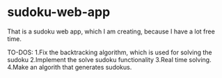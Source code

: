 # sudoku-web-app
That is a sudoku web app, which I am creating, because I have a lot free time. 

TO-DOS:
1.Fix the backtracking algorithm, which is used for solving the sudoku
2.Implement the solve sudoku functionality
3.Real time solving.
4.Make an algorith that generates sudokus.

